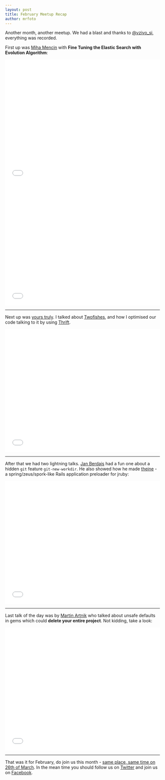 ```yaml
---
layout: post
title: February Meetup Recap
author: mrfoto
---
```


Another month, another meetup. We had a blast and thanks to [@vzivo_si](http://www.vzivo.si/), everything was recorded.

First up was [Miha Mencin](https://twitter.com/miha_mencin) with **Fine Tuning the Elastic Search with Evolution Algorithm**:

<iframe style="width:100%" height="400" src="//www.youtube.com/embed/9TU11-PBCdc" frameborder="0" allowfullscreen></iframe>

<iframe style="width:100%" height="400" src="//www.slideshare.net/slideshow/embed_code/45643722"  frameborder="0" allowfullscreen></iframe>

***

Next up was [yours truly](https://twitter.com/mr_foto). I talked about [Twofishes](http://twofishes.net/), and how I optimised our code talking to it by using [Thrift](https://thrift.apache.org/).

<iframe style="width:100%" height="400" src="//www.youtube.com/embed/XnreZtC87do" frameborder="0" allowfullscreen></iframe>

<script async class="speakerdeck-embed" data-id="7df3150316fe490d8557e1e5d5b84799" data-ratio="1.33333333333333" src="//speakerdeck.com/assets/embed.js"></script>

***

After that we had two lightning talks. [Jan Berdajs](https://twitter.com/mrbrdo) had a fun one about a hidden `git` feature `git-new-workdir`. He also showed how he made [theine](https://github.com/mrbrdo/theine) - a spring/zeus/spork-like Rails application preloader for jruby:

<iframe style="width:100%" height="400" src="//www.youtube.com/embed/RA_8D2CCGh4" frameborder="0" allowfullscreen></iframe>

***

Last talk of the day was by [Martin Artnik](https://twitter.com/artto) who talked about unsafe defaults in gems which could **delete your entire project**. Not kidding, take a look:

<iframe style="width:100%" height="400" src="//www.youtube.com/embed/FyNDkA9XyvE" frameborder="0" allowfullscreen></iframe>

***

That was it for February, do join us this month - [same place, same time on 26th of March](http://www.meetup.com/RubySlovenia/events/220784636/). In the mean time you should follow us on [Twitter](https://twitter.com/RubySlovenia) and join us on [Facebook](https://www.facebook.com/groups/RubySlovenia/).
